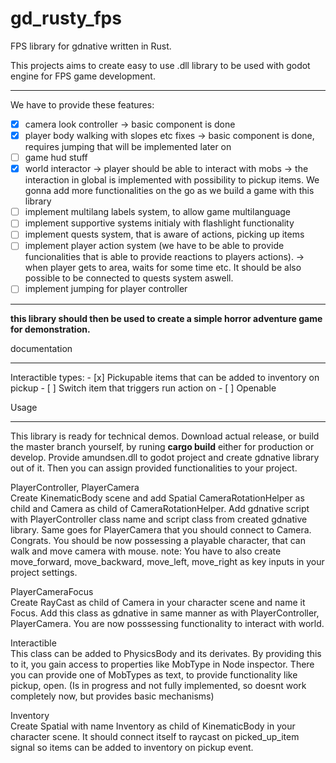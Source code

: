 # gd_rusty_fps
FPS library for gdnative written in Rust.

This projects aims to create easy to use .dll library to be used with godot engine for FPS game development.

<hr />
We have to provide these features:

- [x] camera look controller -> basic component is done
- [x] player body walking with slopes etc fixes -> basic component is done, requires jumping that will be implemented later on
- [ ] game hud stuff
- [x] world interactor -> player should be able to interact with mobs
        -> the interaction in global is implemented with possibility to pickup items. We gonna 
            add more functionalities on the go as we build a game with this library
- [ ] implement multilang labels system, to allow game multilanguage
- [ ] implement supportive systems initialy with flashlight functionality
- [ ] implement quests system, that is aware of actions, picking up items
- [ ] implement player action system (we have to be able to provide funcionalities that is able to provide reactions to players actions).
        -> when player gets to area, waits for some time etc. It should be also possible to be connected to quests system aswell.
- [ ] implement jumping for player controller
<hr />
<b> this library should then be used to create a simple horror adventure game for demonstration.</b>


documentation
<hr />
Interactible types:
    - [x] Pickupable
        items that can be added to inventory on pickup
    - [ ] Switch
        item that triggers run action on 
    - [ ] Openable


Usage
<hr />
This library is ready for technical demos. Download actual release, or build the master branch yourself, by runing <b>cargo build</b> either for production or develop. Provide amundsen.dll to godot project and create gdnative library out of it. Then you can assign provided functionalities to your project.

PlayerController, PlayerCamera <br/>
Create KinematicBody scene and add Spatial CameraRotationHelper as child and Camera as child of CameraRotationHelper. Add gdnative script with PlayerController class name and script class from created gdnative library. Same goes for PlayerCamera that you should connect to Camera. Congrats. You should be now possessing a playable character, that can walk and move camera with mouse.
note: You have to also create move_forward, move_backward, move_left, move_right as key inputs in your project settings.

PlayerCameraFocus <br/>
Create RayCast as child of Camera in your character scene and name it Focus. Add this class as gdnative in same manner as with PlayerController, PlayerCamera. You are now posssessing functionality to interact with world.

Interactible <br/>
This class can be added to PhysicsBody and its derivates. By providing this to it, you gain access to properties like MobType in Node inspector. There you can provide one of MobTypes as text, to provide functionality like pickup, open. (Is in progress and not fully implemented, so doesnt work completely now, but provides basic mechanisms)

Inventory <br/>
Create Spatial with name Inventory as child of KinematicBody in your character scene. It should connect itself to raycast on picked_up_item signal so items can be added to inventory on pickup event.



